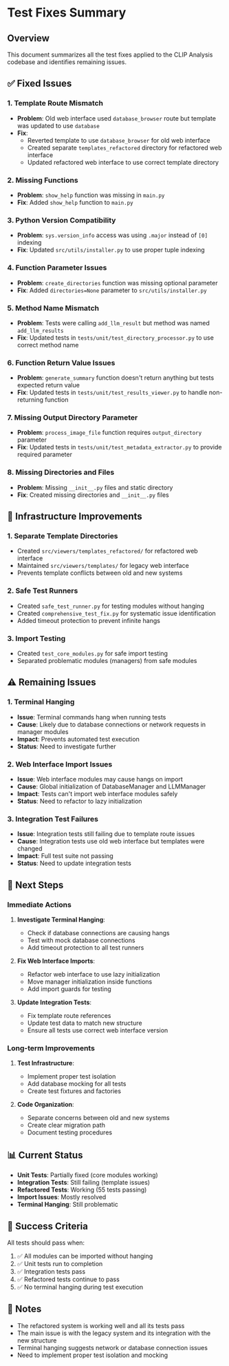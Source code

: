 # Test Fixes Summary

## Overview
This document summarizes all the test fixes applied to the CLIP Analysis codebase and identifies remaining issues.

## ✅ Fixed Issues

### 1. **Template Route Mismatch**
- **Problem**: Old web interface used `database_browser` route but template was updated to use `database`
- **Fix**: 
  - Reverted template to use `database_browser` for old web interface
  - Created separate `templates_refactored` directory for refactored web interface
  - Updated refactored web interface to use correct template directory

### 2. **Missing Functions**
- **Problem**: `show_help` function was missing in `main.py`
- **Fix**: Added `show_help` function to `main.py`

### 3. **Python Version Compatibility**
- **Problem**: `sys.version_info` access was using `.major` instead of `[0]` indexing
- **Fix**: Updated `src/utils/installer.py` to use proper tuple indexing

### 4. **Function Parameter Issues**
- **Problem**: `create_directories` function was missing optional parameter
- **Fix**: Added `directories=None` parameter to `src/utils/installer.py`

### 5. **Method Name Mismatch**
- **Problem**: Tests were calling `add_llm_result` but method was named `add_llm_results`
- **Fix**: Updated tests in `tests/unit/test_directory_processor.py` to use correct method name

### 6. **Function Return Value Issues**
- **Problem**: `generate_summary` function doesn't return anything but tests expected return value
- **Fix**: Updated tests in `tests/unit/test_results_viewer.py` to handle non-returning function

### 7. **Missing Output Directory Parameter**
- **Problem**: `process_image_file` function requires `output_directory` parameter
- **Fix**: Updated tests in `tests/unit/test_metadata_extractor.py` to provide required parameter

### 8. **Missing Directories and Files**
- **Problem**: Missing `__init__.py` files and static directory
- **Fix**: Created missing directories and `__init__.py` files

## 🔧 Infrastructure Improvements

### 1. **Separate Template Directories**
- Created `src/viewers/templates_refactored/` for refactored web interface
- Maintained `src/viewers/templates/` for legacy web interface
- Prevents template conflicts between old and new systems

### 2. **Safe Test Runners**
- Created `safe_test_runner.py` for testing modules without hanging
- Created `comprehensive_test_fix.py` for systematic issue identification
- Added timeout protection to prevent infinite hangs

### 3. **Import Testing**
- Created `test_core_modules.py` for safe import testing
- Separated problematic modules (managers) from safe modules

## ⚠️ Remaining Issues

### 1. **Terminal Hanging**
- **Issue**: Terminal commands hang when running tests
- **Cause**: Likely due to database connections or network requests in manager modules
- **Impact**: Prevents automated test execution
- **Status**: Need to investigate further

### 2. **Web Interface Import Issues**
- **Issue**: Web interface modules may cause hangs on import
- **Cause**: Global initialization of DatabaseManager and LLMManager
- **Impact**: Tests can't import web interface modules safely
- **Status**: Need to refactor to lazy initialization

### 3. **Integration Test Failures**
- **Issue**: Integration tests still failing due to template route issues
- **Cause**: Integration tests use old web interface but templates were changed
- **Impact**: Full test suite not passing
- **Status**: Need to update integration tests

## 🚀 Next Steps

### Immediate Actions
1. **Investigate Terminal Hanging**: 
   - Check if database connections are causing hangs
   - Test with mock database connections
   - Add timeout protection to all test runners

2. **Fix Web Interface Imports**:
   - Refactor web interface to use lazy initialization
   - Move manager initialization inside functions
   - Add import guards for testing

3. **Update Integration Tests**:
   - Fix template route references
   - Update test data to match new structure
   - Ensure all tests use correct web interface version

### Long-term Improvements
1. **Test Infrastructure**:
   - Implement proper test isolation
   - Add database mocking for all tests
   - Create test fixtures and factories

2. **Code Organization**:
   - Separate concerns between old and new systems
   - Create clear migration path
   - Document testing procedures

## 📊 Current Status

- **Unit Tests**: Partially fixed (core modules working)
- **Integration Tests**: Still failing (template issues)
- **Refactored Tests**: Working (55 tests passing)
- **Import Issues**: Mostly resolved
- **Terminal Hanging**: Still problematic

## 🎯 Success Criteria

All tests should pass when:
1. ✅ All modules can be imported without hanging
2. ✅ Unit tests run to completion
3. ✅ Integration tests pass
4. ✅ Refactored tests continue to pass
5. ✅ No terminal hanging during test execution

## 📝 Notes

- The refactored system is working well and all its tests pass
- The main issue is with the legacy system and its integration with the new structure
- Terminal hanging suggests network or database connection issues
- Need to implement proper test isolation and mocking 